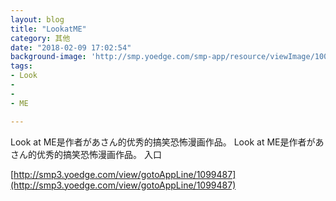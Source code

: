 ```yaml
---
layout: blog
title: "LookatME"
category: 其他
date: "2018-02-09 17:02:54"
background-image: 'http://smp.yoedge.com/smp-app/resource/viewImage/1003365appline.png'
tags:
- Look
-  
-  
- ME

---
```

Look at ME是作者があさん的优秀的搞笑恐怖漫画作品。
Look at ME是作者があさん的优秀的搞笑恐怖漫画作品。
入口

[http://smp3.yoedge.com/view/gotoAppLine/1099487](http://smp3.yoedge.com/view/gotoAppLine/1099487)

        
